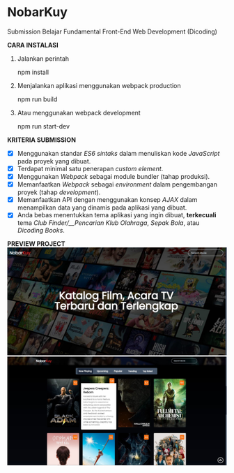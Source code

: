 # NobarKuy

Submission Belajar Fundamental Front-End Web Development (Dicoding)

**CARA INSTALASI**

1.  Jalankan perintah

    npm install

2.  Menjalankan aplikasi menggunakan webpack production

    npm run build

3.  Atau menggunakan webpack development

    npm run start-dev

**KRITERIA SUBMISSION**

- [x] Menggunakan standar _ES6 sintaks_ dalam menuliskan kode _JavaScript_ pada proyek yang dibuat.
- [x] Terdapat minimal satu penerapan _custom element_.
- [x] Menggunakan _Webpack_ sebagai module bundler (tahap produksi).
- [x] Memanfaatkan _Webpack_ sebagai _environment_ dalam pengembangan proyek (tahap _development_).
- [x] Memanfaatkan API dengan menggunakan konsep _AJAX_ dalam menampilkan data yang dinamis pada aplikasi yang dibuat.
- [x] Anda bebas menentukkan tema aplikasi yang ingin dibuat, **terkecuali** tema _Club Finder/\_\_Pencarian Klub Olahraga_, _Sepak Bola_, atau _Dicoding Books_.

**PREVIEW PROJECT**
![preview-project](./nobarkuy-preview-1.jpg)
![preview-project](./nobarkuy-preview-2.jpg)
